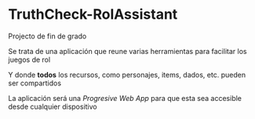 # TruthCheck-RolAssistant
 Projecto de fin de grado

 Se trata de una aplicación que reune varias herramientas para facilitar los juegos de rol
 

 Y donde **todos** los recursos, como personajes, items, dados, etc. pueden ser compartidos 

 La aplicación será una *Progresive Web App* para que esta sea accesible desde cualquier dispositivo
